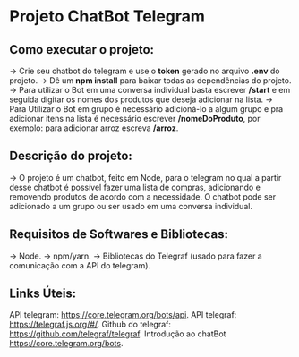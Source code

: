 # Projeto ChatBot Telegram

## Como executar o projeto: 

-> Crie seu chatbot do telegram e use o **token** gerado no arquivo **.env** do projeto.
-> Dê um **npm install** para baixar todas as dependências do projeto. 
-> Para utilizar o Bot em uma conversa individual basta escrever **/start** e em seguida digitar os nomes dos produtos que deseja adicionar na lista.
-> Para Utilizar o Bot em grupo é necessário adicioná-lo a algum grupo e pra adicionar itens na lista é necessário escrever **/nomeDoProduto**, por exemplo: para adicionar arroz escreva **/arroz**.

## Descrição do projeto:

-> O projeto é um chatbot, feito em Node, para o telegram no qual a partir desse chatbot é possível fazer uma lista de compras, adicionando e removendo produtos de acordo com a necessidade. O chatbot pode ser adicionado a um grupo ou ser usado em uma conversa individual.

## Requisitos de Softwares e Bibliotecas:

-> Node.
-> npm/yarn.
-> Bibliotecas do Telegraf (usado para fazer a comunicação com a API do telegram).

## Links Úteis:

API telegram: <https://core.telegram.org/bots/api>.
API telegraf: <https://telegraf.js.org/#/>. 
Github do telegraf: <https://github.com/telegraf/telegraf>.
Introdução ao chatBot <https://core.telegram.org/bots>.